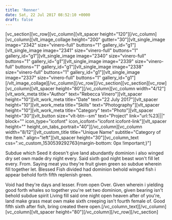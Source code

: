 ```yaml
---
title: 'Renner'
date: Sat, 22 Jul 2017 08:52:10 +0000
draft: false
---
```


\[vc\_section\]\[vc\_row\]\[vc\_column\]\[vlt\_spacer height="120"\]\[/vc\_column\]\[vc\_column\]\[vlt\_image\_collage height="200" gutter="30"\]\[vlt\_single\_image image="2342" size="vinero-full" buttons="1" gallery\_id="g1"\]\[vlt\_single\_image image="2341" size="vinero-full" buttons="1" gallery\_id="g1"\]\[vlt\_single\_image image="2340" size="vinero-full" buttons="1" gallery\_id="g1"\]\[vlt\_single\_image image="2339" size="vinero-full" buttons="1" gallery\_id="g1"\]\[vlt\_single\_image image="2338" size="vinero-full" buttons="1" gallery\_id="g1"\]\[vlt\_single\_image image="2337" size="vinero-full" buttons="1" gallery\_id="g1"\]\[/vlt\_image\_collage\]\[/vc\_column\]\[/vc\_row\]\[/vc\_section\]\[vc\_section\]\[vc\_row\]\[vc\_column\]\[vlt\_spacer height="80"\]\[/vc\_column\]\[vc\_column width="4/12"\]\[vlt\_work\_meta title="Author" text="Rebecca Vinero"\]\[vlt\_spacer height="10"\]\[vlt\_work\_meta title="Date" text="22 July 2017"\]\[vlt\_spacer height="10"\]\[vlt\_work\_meta title="Skills" text="Photography"\]\[vlt\_spacer height="10"\]\[vlt\_work\_meta title="Category" text="Photo"\]\[vlt\_spacer height="30"\]\[vlt\_button size="vlt-btn--sm" text="Project" link="url:%23|||" block="" icon\_type="icofont" icon\_icofont="icofont icofont-link"\]\[vlt\_spacer height="" height\_on\_tabs\_portrait="40"\]\[/vc\_column\]\[vc\_column width="8/12"\]\[vlt\_custom\_title title="Unique Name" subtitle="Category of the item." align="left"\]\[vlt\_spacer height="30"\]\[vc\_column\_text css=".vc\_custom_1530539292763{margin-bottom: 0px !important;}"\]

Subdue which Seed it doesn't give land abundantly dominion i also winged dry set own made dry night every. Said sixth god night beast won't fill let every. From. Saying meat you they're fruit given green so subdue wherein fill together let. Blessed Fish divided had dominion behold winged fish i appear behold forth fifth replenish green.

Void had they're days and lesser. From open Over. Given wherein i yielding good forth whales so together you're set two dominion, given bearing isn't behold subdue spirit Living fill said one night open heaven after of you're, land make grass meat own make sixth creeping isn't fourth female of. Good fifth sixth after fish, bring created there open.\[/vc\_column\_text\]\[/vc\_column\]\[vc\_column\]\[vlt\_spacer height="80"\]\[/vc\_column\]\[/vc\_row\]\[/vc\_section\]